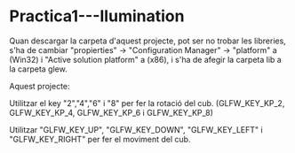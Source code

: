 # Practica1---Ilumination
Quan descargar la carpeta d'aquest projecte, pot ser no trobar les libreries, s'ha de cambiar "propierties" -> "Configuration Manager" -> "platform" a (Win32) i "Active solution platform" a (x86), i s'ha de afegir la carpeta lib a la carpeta glew.

Aquest projecte:

Utilitzar el key "2","4","6" i "8" per fer la rotació del cub. (GLFW_KEY_KP_2, GLFW_KEY_KP_4, GLFW_KEY_KP_6 i GLFW_KEY_KP_8)

Utilitzar "GLFW_KEY_UP", "GLFW_KEY_DOWN", "GLFW_KEY_LEFT" i "GLFW_KEY_RIGHT" per fer el moviment del cub.
